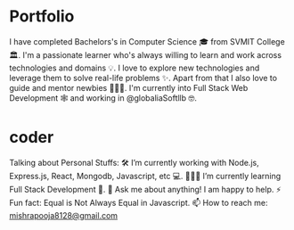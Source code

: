 # Portfolio

I have completed Bachelors's in Computer Science 🎓 from SVMIT College 🏛. I'm a passionate learner who's always willing to learn and work across technologies and domains 💡. I love to explore new technologies and leverage them to solve real-life problems ✨. Apart from that I also love to guide and mentor newbies 👨🏻‍💻. I'm currently into Full Stack Web Development 🕸️ and working in @globaliaSoftllb 🤓.


# coder

Talking about Personal Stuffs:
🛠 I’m currently working with Node.js, Express.js, React,
Mongodb, Javascript, etc 💻.
👨🏻‍💻 I’m currently learning Full Stack Development 🚀.
💬 Ask me about anything! I am happy to help.
⚡ Fun fact: Equal is Not Always Equal in Javascript.
📫 How to reach me: mishrapooja8128@gmail.com